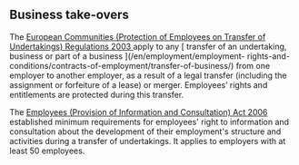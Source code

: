 ##  Business take-overs

The [ European Communities (Protection of Employees on Transfer of
Undertakings) Regulations 2003
](http://www.irishstatutebook.ie/2003/en/si/0131.html) apply to any [ transfer
of an undertaking, business or part of a business ](/en/employment/employment-
rights-and-conditions/contracts-of-employment/transfer-of-business/) from one
employer to another employer, as a result of a legal transfer (including the
assignment or forfeiture of a lease) or merger. Employees’ rights and
entitlements are protected during this transfer.

The [ Employees (Provision of Information and Consultation) Act 2006
](http://www.irishstatutebook.ie/2006/en/act/pub/0009/index.html) established
minimum requirements for employees' right to information and consultation
about the development of their employment's structure and activities during a
transfer of undertakings. It applies to employers with at least 50 employees.
